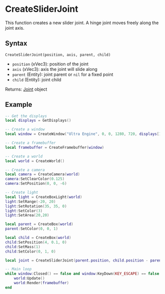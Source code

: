 # CreateSliderJoint

This function creates a new slider joint. A hinge joint moves freely along the joint axis.

## Syntax

`CreateSliderJoint(position, axis, parent, child)`

- `position` (xVec3): position of the joint
- `axis` (xVec3): axis the joint will slide along
- `parent` (Entity): joint parent or `nil` for a fixed point
- `child` (Entity): joint child

Returns: [Joint](Joint.md) object

## Example

```lua
-- Get the displays
local displays = GetDisplays()

-- Create a window
local window = CreateWindow("Ultra Engine", 0, 0, 1280, 720, displays[1], WINDOW_CENTER | WINDOW_TITLEBAR)

-- Create a framebuffer
local framebuffer = CreateFramebuffer(window)

-- Create a world
local world = CreateWorld()

-- Create a camera    
local camera = CreateCamera(world)
camera:SetClearColor(0.125)
camera:SetPosition(0, 0, -6)

-- Create light
local light = CreateBoxLight(world)
light:SetRange(-20, 20)
light:SetRotation(35, 35, 0)
light:SetColor(3)
light:SetArea(20,20)

local parent = CreateBox(world)
parent:SetColor(0, 0, 1)

local child = CreateBox(world)
child:SetPosition(4, 0.1, 0)
child:SetMass(1)
child:SetColor(0, 1, 0)

local joint = CreateSliderJoint(parent.position, child.position - parent.position, parent, child)

-- Main loop
while window:Closed() == false and window:KeyDown(KEY_ESCAPE) == false do
    world:Update()
    world:Render(framebuffer)
end
```
